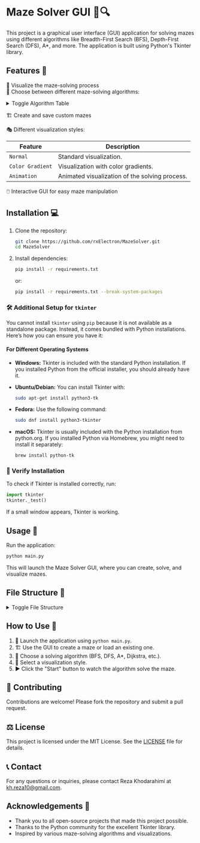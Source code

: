 # Maze Solver GUI 🧩🔍

This project is a graphical user interface (GUI) application for solving mazes using different algorithms like Breadth-First Search (BFS), Depth-First Search (DFS), A*, and more. The application is built using Python's Tkinter library.

## Features 🌟

🎨 Visualize the maze-solving process  
🔀 Choose between different maze-solving algorithms:

<details>
  <summary>Toggle Algorithm Table</summary>

| Algorithm                                                         | Description                                                                                     |
|-----------------------------------------------------------------|-------------------------------------------------------------------------------------------------|
| [**`BFS`**](https://www.geeksforgeeks.org/breadth-first-search-or-bfs-for-a-graph/)                 | Breadth-First Search for shortest path in an unweighted graph.                                  |
| [**`DFS`**](https://www.geeksforgeeks.org/depth-first-search-or-dfs-for-a-graph/)                 | Depth-First Search for exploring all possible paths.                                            |
| [**`A*`**](https://www.geeksforgeeks.org/a-search-algorithm/)                                     | A* Search for optimal pathfinding.                                                              |
| [**`Dijkstra`**](https://www.geeksforgeeks.org/dijkstras-shortest-path-algorithm-greedy-algo-7/)   | Dijkstra's algorithm for shortest paths in a weighted graph.                                    |
| [**`Greedy Best-First`**](https://www.geeksforgeeks.org/greedy-best-first-search-algorithm/)      | Greedy Best-First Search for faster, heuristic-driven pathfinding.                              |
| [**`Bidirectional`**](https://www.geeksforgeeks.org/bidirectional-search/)                        | Bidirectional Search for quicker results by searching from both start and goal.                 |
| [**`Random Walk`**](https://www.geeksforgeeks.org/random-walk-implementation-python/)             | Random Walk for exploring random paths.                                                         |
| [**`IDA*`**](https://www.geeksforgeeks.org/iterative-deepening-a-algorithm-ida-artificial-intelligence/) | Iterative Deepening A* for memory-efficient search.                                             |
| [**`Jump Point Search`**](https://www.geeksforgeeks.org/jump-search/)                             | Jump Point Search for optimized pathfinding in grid-based maps.                                 |
| [**`Bellman-Ford`**](https://www.geeksforgeeks.org/bellman-ford-algorithm-dp-23/)                 | Bellman-Ford algorithm for shortest paths in graphs with negative weights.                      |
| [**`Floyd-Warshall`**](https://www.geeksforgeeks.org/floyd-warshall-algorithm-dp-16/)             | Floyd-Warshall algorithm for all pairs shortest paths.                                          |
| [**`D*`**](https://en.wikipedia.org/wiki/D*)                                                      | D* algorithm for dynamic pathfinding in changing environments.                                  |
| [**`Theta*`**](https://news.movel.ai/theta-star?x-host=news.movel.ai)                              | Theta* algorithm for smoother paths with line-of-sight checks.                                  |
| [**`Fringe Search`**](https://en.wikipedia.org/wiki/Fringe_search)                                | Fringe Search for memory-efficient pathfinding similar to A*.                                   |
| [**`SMA*`**](https://en.wikipedia.org/wiki/SMA*)                                                  | Simplified Memory-Bounded A* for optimal pathfinding within memory constraints.                 |

</details>

🏗️ Create and save custom mazes                              

🎭 Different visualization styles:                            

| Feature                                                         | Description                                                                                     |
|-----------------------------------------------------------------|-------------------------------------------------------------------------------------------------|
|  `Normal`                                                       | Standard visualization.                                                                         |
|  `Color Gradient`                                               | Visualization with color gradients.                                                             |
|  `Animation`                                                    | Animated visualization of the solving process.                                                  |

🖱️ Interactive GUI for easy maze manipulation

## Installation 💻

1. Clone the repository:
   ```bash
   git clone https://github.com/rxElectron/MazeSolver.git
   cd MazeSolver
   ```

2. Install dependencies:
   ```bash
   pip install -r requirements.txt
   ```
   or:
   ```bash
   pip install -r requirements.txt --break-system-packages
   ```

### 🛠️ Additional Setup for `tkinter`

You cannot install `tkinter` using `pip` because it is not available as a standalone package. Instead, it comes bundled with Python installations. Here’s how you can ensure you have it:

#### For Different Operating Systems

- **Windows:**
  Tkinter is included with the standard Python installation. If you installed Python from the official installer, you should already have it.

- **Ubuntu/Debian:**
  You can install Tkinter with:
  ```bash
  sudo apt-get install python3-tk
  ```

- **Fedora:**
  Use the following command:
  ```bash
  sudo dnf install python3-tkinter
  ```

- **macOS:**
  Tkinter is usually included with the Python installation from python.org. If you installed Python via Homebrew, you might need to install it separately:
  ```bash
  brew install python-tk
  ```

### 🧪 Verify Installation

To check if Tkinter is installed correctly, run:

```python
import tkinter
tkinter._test()
```

If a small window appears, Tkinter is working.

## Usage 🚀

Run the application:
```bash
python main.py
```

This will launch the Maze Solver GUI, where you can create, solve, and visualize mazes.

## File Structure 📁

<details>
  <summary>Toggle File Structure</summary>

| File/Directory             | Description                                        |
|----------------------------|----------------------------------------------------|
| `main.py`                  | Main entry point for the application.              |
| `mazesolver/gui.py`        | Contains the main GUI class and Tkinter setup.     |
| `mazesolver/algorithms.py` | Contains the maze-solving algorithms.              |
| `mazesolver/visualization.py` | Contains the visualization methods.            |
| `mazesolver/builder.py`    | Contains the maze builder functionality.           |
| `requirements.txt`         | List of dependencies for the project.              |
| `README.md`                | Detailed documentation for the project.            |

</details>

## How to Use 📝

1. 🚀 Launch the application using `python main.py`.
2. 🏗️ Use the GUI to create a maze or load an existing one.
3. 🧠 Choose a solving algorithm (BFS, DFS, A*, Dijkstra, etc.).
4. 🎨 Select a visualization style.
5. ▶️ Click the "Start" button to watch the algorithm solve the maze.

## 🤝 Contributing

Contributions are welcome! Please fork the repository and submit a pull request.

## ⚖️ License

This project is licensed under the MIT License. See the [LICENSE](LICENSE) file for details.

## 📞 Contact

For any questions or inquiries, please contact Reza Khodarahimi at kh.reza10@gmail.com.

## Acknowledgements 🙏
- Thank you to all open-source projects that made this project possible.
- Thanks to the Python community for the excellent Tkinter library.
- Inspired by various maze-solving algorithms and visualizations.
